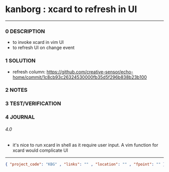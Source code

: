 # kanborg : xcard to refresh in UI
--------------------------------
### 0 DESCRIPTION
- to invoke xcard in vim UI
- to refresh UI on change event


### 1 SOLUTION

- refresh column:  https://github.com/creative-sensor/echo-home/commit/1c8cb93c26324530000fb35d5f296b838b23b100

### 2 NOTES


### 3 TEST/VERIFICATION


### 4 JOURNAL
###### 4.0
- it's nice to run xcard in shell as it require user input. A vim function for xcard would complicate UI


--------------------------------
```json
{ "project_code": "KBG" , "links": "" , "location": "" , "fpoint": "" }
```
